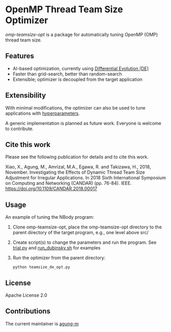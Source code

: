 # OpenMP Thread Team Size Optimizer
*omp-teamsize-opt* is a package for automatically tuning OpenMP (OMP) thread team size.

## Features
- AI-based optimization, currently using [Differential Evolution (DE)](https://en.wikipedia.org/wiki/Differential_evolution)
- Faster than grid-search, better than random-search 
- Extensible; optimizer is decoupled from the target application

## Extensibility
With minimal modifications, the optimizer can also be used to tune applications with [hyperparameters](https://en.wikipedia.org/wiki/Hyperparameter_optimization).

A generic implementation is planned as future work. Everyone is welcome to contribute.

## Cite this work
Please see the following publication for details and to cite this work.

Xiao, X., Agung, M., Amrizal, M.A., Egawa, R. and Takizawa, H., 2018, November. Investigating the Effects of Dynamic Thread Team Size Adjustment for Irregular Applications. In 2018 Sixth International Symposium on Computing and Networking (CANDAR) (pp. 76-84). IEEE. https://doi.org/10.1109/CANDAR.2018.00017


## Usage
An example of tuning the NBody program:

1. Clone omp-teamsize-opt, place the omp-teamsize-opt directory to the parent directory of the target program, e.g., one level above src/
2. Create script(s) to change the parameters and run the program. See [trial.py](/trial.py) and [run_dubinsky.sh](/run_dubinsky.sh) for examples
4. Run the optimizer from the parent directory:
   
   `python teamsize_de_opt.py`

## License
Apache License 2.0

## Contributions
The current maintainer is [agung-m](https://github.com/agung-m)


